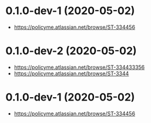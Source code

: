 # 0.1.0-dev-1 (2020-05-02)

* https://policyme.atlassian.net/browse/ST-334456


# 0.1.0-dev-2 (2020-05-02)

* https://policyme.atlassian.net/browse/ST-334433356
* https://policyme.atlassian.net/browse/ST-3344


# 0.1.0-dev-1 (2020-05-02)

* https://policyme.atlassian.net/browse/ST-334456


